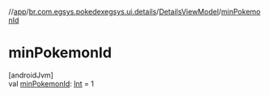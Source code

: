 //[app](../../../index.md)/[br.com.egsys.pokedexegsys.ui.details](../index.md)/[DetailsViewModel](index.md)/[minPokemonId](min-pokemon-id.md)

# minPokemonId

[androidJvm]\
val [minPokemonId](min-pokemon-id.md): [Int](https://kotlinlang.org/api/latest/jvm/stdlib/kotlin/-int/index.html) = 1
